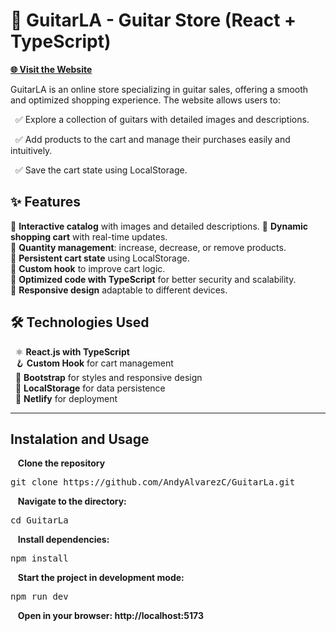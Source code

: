 # **🎸 GuitarLA - Guitar Store (React + TypeScript)**

[**🌐 Visit the Website**](https://chipper-baklava-3e6c68.netlify.app/)

GuitarLA is an online store specializing in guitar sales, offering a smooth and optimized shopping experience. The website allows users to:

  ✅ Explore a collection of guitars with detailed images and descriptions.
  
  ✅ Add products to the cart and manage their purchases easily and intuitively.
  
  ✅ Save the cart state using LocalStorage.

## ✨ Features

🔹 **Interactive catalog** with images and detailed descriptions. 
🔹 **Dynamic shopping cart** with real-time updates.  
🔹 **Quantity management**: increase, decrease, or remove products.  
🔹 **Persistent cart state** using LocalStorage.  
🔹 **Custom hook** to improve cart logic.  
🔹 **Optimized code with TypeScript** for better security and scalability.  
🔹 **Responsive design** adaptable to different devices.  

## 🛠️ Technologies Used

&nbsp;&nbsp;⚛️ **React.js with TypeScript**  
&nbsp;&nbsp;🪝 **Custom Hook** for cart management  
&nbsp;&nbsp;🎨 **Bootstrap** for styles and responsive design  
&nbsp;&nbsp;💾 **LocalStorage** for data persistence  
&nbsp;&nbsp;🚀 **Netlify** for deployment  

______________________________________________________________________________________________________________________________________________________________________________________________________________________

## Instalation and Usage

&nbsp;&nbsp;&nbsp;**Clone the repository**
<pre>git clone https://github.com/AndyAlvarezC/GuitarLa.git</pre>

&nbsp;&nbsp;&nbsp;**Navigate to the directory:**
<pre>cd GuitarLa</pre>
    
&nbsp;&nbsp;&nbsp;**Install dependencies:**
<pre>npm install</pre>
  
&nbsp;&nbsp;&nbsp;**Start the project in development mode:**
<pre>npm run dev</pre>
    
&nbsp;&nbsp;&nbsp;**Open in your browser: http://localhost:5173**
